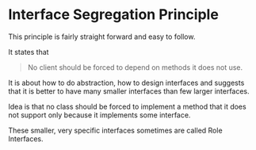 # Interface Segregation Principle
This principle is fairly straight forward and easy to follow.

It states that 
> No client should be forced to depend on methods it does not use.

It is about how to do abstraction, how to design interfaces and suggests that it is better to have many smaller interfaces than few larger interfaces. 

Idea is that no class should be forced to implement a method that it does not support only because it implements some interface.

These smaller, very specific interfaces sometimes are called Role Interfaces.